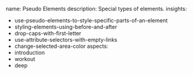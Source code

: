 name: Pseudo Elements
description: Special types of elements.
insights:
  - use-pseudo-elements-to-style-specific-parts-of-an-element
  - styling-elements-using-before-and-after
  - drop-caps-with-first-letter
  - use-attribute-selectors-with-empty-links
  - change-selected-area-color
aspects:
  - introduction
  - workout
  - deep
 
